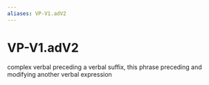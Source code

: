 ```yaml
---
aliases: VP-V1.adV2
---
```

# VP-V1.adV2

complex verbal preceding a verbal suffix, this phrase preceding and modifying another verbal expression
> 